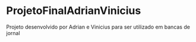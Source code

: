 # ProjetoFinalAdrianVinicius
Projeto desenvolvido por Adrian e Vinicius para ser utilizado em bancas de jornal